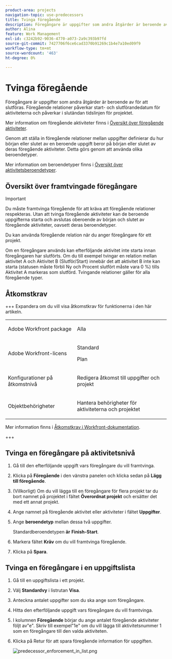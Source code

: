 ```yaml
---
product-area: projects
navigation-topic: use-predecessors
title: Tvinga föregående
description: Föregångare är uppgifter som andra åtgärder är beroende av för att slutföras. Föregående relationer påverkar start- och slutförandedatum för aktiviteterna och påverkar i slutändan tidslinjen för projektet.
author: Alina
feature: Work Management
exl-id: c3242b92-9036-4770-a073-2a9c393b97fd
source-git-commit: 7427706f6ce6cad3370b91269c1b4e7a10ed09f9
workflow-type: tm+mt
source-wordcount: '463'
ht-degree: 0%

---
```


# Tvinga föregående

<!-- Audited: 2/2024 -->

Föregångare är uppgifter som andra åtgärder är beroende av för att slutföras. Föregående relationer påverkar start- och slutförandedatum för aktiviteterna och påverkar i slutändan tidslinjen för projektet.

Mer information om föregående aktiviteter finns i [Översikt över föregående aktiviteter](../../../manage-work/tasks/use-prdcssrs/predecessors-overview.md).

Genom att ställa in föregående relationer mellan uppgifter definierar du hur början eller slutet av en beroende uppgift beror på början eller slutet av deras föregående aktiviteter. Detta görs genom att använda olika beroendetyper.

Mer information om beroendetyper finns i [Översikt över aktivitetsberoendetyper](../../../manage-work/tasks/use-prdcssrs/task-dependency-types.md).

## Översikt över framtvingade föregångare

>[!IMPORTANT]
>
>Du måste framtvinga föregående för att kräva att föregående relationer respekteras. Utan att tvinga föregående aktiviteter kan de beroende uppgifterna starta och avslutas oberoende av början och slutet av föregående aktiviteter, oavsett deras beroendetyper.

Du kan använda föregående relation när du anger föregångare för ett projekt.

Om en föregångare används kan efterföljande aktivitet inte starta innan föregångaren har slutförts. Om du till exempel tvingar en relation mellan aktivitet A och Aktivitet B (Slutför/Start) innebär det att aktivitet B inte kan starta (statusen måste förbli Ny och Procent slutfört måste vara 0 %) tills Aktivitet A markeras som slutförd. Tvingande relationer gäller för alla föregående typer.

## Åtkomstkrav

+++ Expandera om du vill visa åtkomstkrav för funktionerna i den här artikeln.

<table style="table-layout:auto"> 
 <col> 
 <col> 
 <tbody> 
  <tr> 
   <td role="rowheader">Adobe Workfront package</td> 
   <td> <p>Alla</p> </td> 
  </tr> 
  <tr> 
   <td role="rowheader">Adobe Workfront-licens</td> 
   <td><p>Standard</p> 
   <p>Plan</p> </td> 
  </tr> 
  <tr> 
   <td role="rowheader">Konfigurationer på åtkomstnivå</td> 
   <td> <p>Redigera åtkomst till uppgifter och projekt</p> </td> 
  </tr> 
  <tr> 
   <td role="rowheader">Objektbehörigheter</td> 
   <td> <p>Hantera behörigheter för aktiviteterna och projektet</p></td> 
  </tr> 
 </tbody> 
</table>

Mer information finns i [Åtkomstkrav i Workfront-dokumentation](/help/quicksilver/administration-and-setup/add-users/access-levels-and-object-permissions/access-level-requirements-in-documentation.md).

+++

<!--Old:

<table style="table-layout:auto"> 
 <col> 
 <col> 
 <tbody> 
  <tr> 
   <td role="rowheader">Adobe Workfront plan</td> 
   <td> <p>Any</p> </td> 
  </tr> 
  <tr> 
   <td role="rowheader">Adobe Workfront license</td> 
   <td>
      <p>New: Standard</p> 
      <p>OR</p>
      <p>Current: Plan</p>
   </td> 
  </tr> 
  <tr> 
   <td role="rowheader">Access level configurations</td> 
   <td> <p>Edit access to Tasks and Projects</p> </td> 
  </tr> 
  <tr> 
   <td role="rowheader">Object permissions</td> 
   <td><p>Manage permissions to the tasks and the project</p></td> 
  </tr> 
 </tbody> 
</table>-->

## Tvinga en föregångare på aktivitetsnivå

1. Gå till den efterföljande uppgift vars föregångare du vill framtvinga.
1. Klicka på **Föregående** i den vänstra panelen och klicka sedan på **Lägg till föregående**.
1. (Villkorligt) Om du vill lägga till en föregångare för flera projekt tar du bort namnet på projektet i fältet **Överordnat projekt** och ersätter det med ett annat projekt.
1. Ange namnet på föregående aktivitet eller aktiviteter i fältet **Uppgifter**.
1. Ange **beroendetyp** mellan dessa två uppgifter.

   Standardberoendetypen **är** **Finish-Start**.

1. Markera fältet **Kräv** om du vill framtvinga föregående.
1. Klicka på **Spara**.

## Tvinga en föregångare i en uppgiftslista

1. Gå till en uppgiftslista i ett projekt.
1. Välj **Standardvy** i listrutan **Visa**.

1. Anteckna antalet uppgifter som du ska ange som föregångare.
1. Hitta den efterföljande uppgift vars föregångare du vill framtvinga.
1. I kolumnen **Föregående** börjar du ange antalet föregående aktiviteter följt av&quot;e&quot;. Skriv till exempel&quot;1e&quot; om du vill lägga till aktivitetsnummer 1 som en föregångare till den valda aktiviteten.
1. Klicka på Retur för att spara föregående information för uppgiften.

   ![predecessor_enforcement_in_list.png](assets/predecessor-enforced-in-list-350x308.png)
